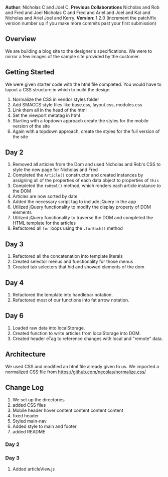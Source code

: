 **Author**: Nicholas C and Joel C.
**Previous Collaborations** Nicholas and Rob and Fred and Joel Nicholas C and Fred and Ariel and Joel and Kat and Nicholas and Ariel Joel and Kerry.
**Version**: 1.2.0 (increment the patch/fix version number up if you make more commits past your first submission)

## Overview
We are building a blog site to the designer's specifications. We were to mirror a few images of the sample site provided by the customer.

## Getting Started
We were given starter code with the html file completed. You would have to layout a CSS structure in which to build the design.
1. Normalize the CSS in vendor styles folder
1. Add SMACCS style files like base.css, layout.css, modules.css
1. Link them all in the head of the html
1. Set the viewport metatag in html
1. Starting with a topdown approach create the styles for the mobile version of the site
1. Again with a topdown approach, create the styles for the full version of the site
## Day 2
1. Removed all articles from the Dom and used Nicholas and Rob's CSS to style the new page for Nicholas and Fred
1. Completed the `Article()` constructor and created instances by assigning all of the properties of each data object to properties of `this`
1. Completed the `toHtml()` method, which renders each article instance to the DOM
1. Articles are now sorted by date
1. Added the necessary script tag to include jQuery in the app
1. Utilized jQuery functionality to modify the display property of DOM elements
1. Utilized jQuery functionality to traverse the DOM and completed the HTML template for the articles
1. Refactored all `for` loops using the `.forEach()` method
## Day 3
1. Refactored all the concatenation into template literals
1. Created selector menus and functionality for those menus
1. Created tab selectors that hid and showed elements of the dom
## Day 4
1. Refactored the template into handlebar notation.
1. Refactored most of our functions into fat arrow notation.
## Day 6
1. Loaded raw data into localStorage.
1. Created function to write articles from localStorage into DOM.
1. Created header eTag to reference changes with local and "remote" data.

## Architecture
We used CSS and modified an html file already given to us. We imported a normalized CSS file from https://github.com/necolas/normalize.css/

## Change Log
1. We set up the directories
1. added CSS files
1. Mobile header hover content content content content
1. fixed header
1. Styled main-nav
1. Added style to main and footer
1. added README
### Day 2
### Day 3
1. Added articleView.js
